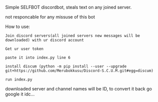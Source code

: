 Simple SELFBOT discordbot, steals text on any joined server.

not responcable for any missuse of this bot

How to use:

    Join discord servers(all joined servers new messages will be downloaded) with ur discord account

    Get ur user token

    paste it into index.py line 6

    install discum (python -m pip install --user --upgrade git+https://github.com/Merubokkusu/Discord-S.C.U.M.git#egg=discum)

    run index.py

downloaded server and channel names will be ID, to convert it back go google it idc...
